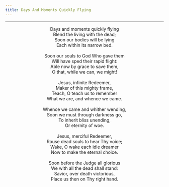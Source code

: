 ```yaml
---
title: Days And Moments Quickly Flying
---
```


---
<center>
Days and moments quickly flying<br/>
Blend the living with the dead;<br/>
Soon our bodies will be lying<br/>
Each within its narrow bed.<br/>
<br/>
Soon our souls to God Who gave them<br/>
Will have sped their rapid flight:<br/>
Able now by grace to save them,<br/>
O that, while we can, we might!<br/>
<br/>
Jesus, infinite Redeemer,<br/>
Maker of this mighty frame,<br/>
Teach, O teach us to remember<br/>
What we are, and whence we came.<br/>
<br/>
Whence we came and whither wending,<br/>
Soon we must through darkness go,<br/>
To inherit bliss unending,<br/>
Or eternity of woe.<br/>
<br/>
Jesus, merciful Redeemer,<br/>
Rouse dead souls to hear Thy voice;<br/>
Wake, O wake each idle dreamer<br/>
Now to make the eternal choice.<br/>
<br/>
Soon before the Judge all glorious<br/>
We with all the dead shall stand:<br/>
Savior, over death victorious,<br/>
Place us then on Thy right hand.
</center>